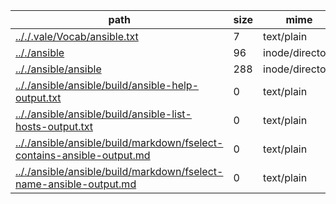 path                                                                                                                                              |  size  |  mime             |  line_count
--------------------------------------------------------------------------------------------------------------------------------------------------|--------|-------------------|------------
[.././.vale/Vocab/ansible.txt](.././.vale/Vocab/ansible.txt)                                                                                      |  7     |  text/plain       |  0
[.././ansible](.././ansible)                                                                                                                      |  96    |  inode/directory  |
[.././ansible/ansible](.././ansible/ansible)                                                                                                      |  288   |  inode/directory  |
[.././ansible/ansible/build/ansible-help-output.txt](.././ansible/ansible/build/ansible-help-output.txt)                                          |  0     |  text/plain       |  0
[.././ansible/ansible/build/ansible-list-hosts-output.txt](.././ansible/ansible/build/ansible-list-hosts-output.txt)                              |  0     |  text/plain       |  0
[.././ansible/ansible/build/markdown/fselect-contains-ansible-output.md](.././ansible/ansible/build/markdown/fselect-contains-ansible-output.md)  |  0     |  text/plain       |  0
[.././ansible/ansible/build/markdown/fselect-name-ansible-output.md](.././ansible/ansible/build/markdown/fselect-name-ansible-output.md)          |  0     |  text/plain       |  0
